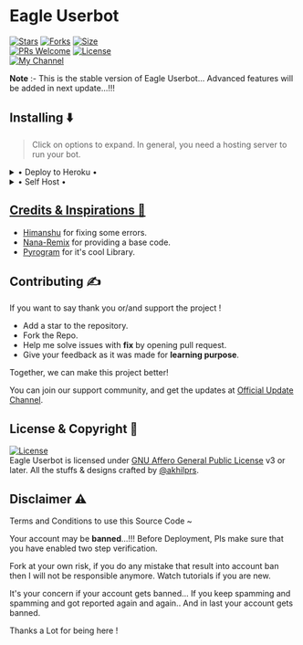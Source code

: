 # Eagle Userbot

[![Stars](https://img.shields.io/github/stars/akhilprs/EagleUserbot?style=flat-square&color=yellow)](https://github.com/akhilprs/EagleUserbot/stargazers)
[![Forks](https://img.shields.io/github/forks/akhilprs/EagleUserbot?style=flat-square&color=orange)](https://github.com/akhilprs/EagleUserbot/fork)
[![Size](https://img.shields.io/github/repo-size/akhilprs/EagleUserbot?style=flat-square&color=green)](https://github.com/akhilprs/EagleUserbot/size)   
[![PRs Welcome](https://img.shields.io/badge/PRs-welcome-brightgreen.svg?style=flat-square)](https://makeapullrequest.com)
[![License](https://img.shields.io/badge/License-AGPL-blue)](https://github.com/akhilprs/EagleUserbot/blob/main/LICENSE)   
[![My Channel](https://img.shields.io/badge/Telegram-Personal%20Channel-informational)](https://telegram.dog/akhilprs)

**Note** :- This is the stable version of Eagle Userbot... Advanced features will be added in next update...!!!

## Installing ⬇️

> Click on options to expand. In general, you need a hosting server to run your bot.

<details>

  <summary> • Deploy to Heroku • </summary>

<h4> The easiest and most convenient way of hosting a bot in Telegram.</h4>

[![Deploy To Heroku](https://www.herokucdn.com/deploy/button.svg)](https://heroku.com/deploy) 

</details>

<details>

  <summary> • Self Host • </summary>

<h4> You can self host your Eagle Userbot. Get a VPS or local server to run the command and follow the steps.</h4>

<p align="left"><a href="https://telegra.ph/How-to-Self-Host-Eagle-Userbot-06-19"><img src="https://img.shields.io/badge/Read%20Quick%20Guide-blue?style=for-the-badge&logo=none" width="150""/</a>  </p>

</details>

## Credits & Inspirations 📝

- [Himanshu](https://github.com/H1M4N5HU0P) for fixing some errors.
- [Nana-Remix](https://github.com/karandon24/Nana-Remix) for providing a base code.
- [Pyrogram](https://github.com/Pyrogram/Pyrogram) for it's cool Library.

## Contributing ✍️

If you want to say thank you or/and support the project !

- Add a star to the repository.
- Fork the Repo.
- Help me solve issues with **fix** by opening pull request.
- Give your feedback as it was made for **learning purpose**.

Together, we can make this project better!

You can join our support community, and get the updates at [Official Update Channel](https://telegram.dog/EAGLEUB).

## License & Copyright 🔐

[![License](https://www.gnu.org/graphics/agplv3-155x51.png)](LICENSE)   
Eagle Userbot is licensed under [GNU Affero General Public License](https://www.gnu.org/licenses/agpl-3.0.en.html) v3 or later.
All the stuffs & designs crafted by [@akhilprs](https://github.com/akhilprs).

## Disclaimer ⚠️

 Terms and Conditions to use this Source Code ~
      
 Your account may be **banned**...!!!
 Before Deployment, Pls make sure that you have 
 enabled two step verification. 

 Fork at your own risk, 
 if you do any mistake that result into account ban then 
 I will not be responsible anymore. Watch tutorials if you are new.
 
 It's your concern if your account gets banned...
 If you keep spamming and spamming and got reported again and again..
 And in last your account gets banned. 
 
 Thanks a Lot for being here !


